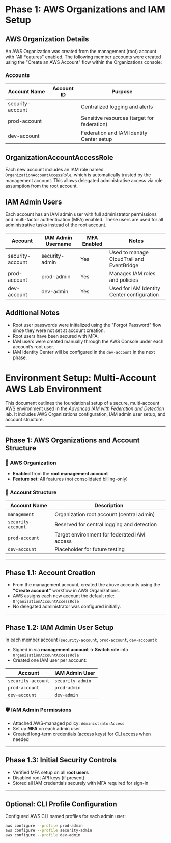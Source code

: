 # Phase 1: AWS Organizations and IAM Setup

## AWS Organization Details

An AWS Organization was created from the management (root) account with "All Features" enabled. The following member accounts were created using the "Create an AWS Account" flow within the Organizations console:

### Accounts

| Account Name       | Account ID     | Purpose                                  |
|--------------------|----------------|------------------------------------------|
| security-account   | <ID>           | Centralized logging and alerts           |
| prod-account       | <ID>           | Sensitive resources (target for federation) |
| dev-account        | <ID>           | Federation and IAM Identity Center setup |

## OrganizationAccountAccessRole

Each new account includes an IAM role named `OrganizationAccountAccessRole`, which is automatically trusted by the management account. This allows delegated administrative access via role assumption from the root account.

## IAM Admin Users

Each account has an IAM admin user with full administrator permissions and multi-factor authentication (MFA) enabled. These users are used for all administrative tasks instead of the root account.

| Account          | IAM Admin Username | MFA Enabled | Notes                             |
|------------------|--------------------|-------------|-----------------------------------|
| security-account | security-admin     | Yes         | Used to manage CloudTrail and EventBridge |
| prod-account     | prod-admin         | Yes         | Manages IAM roles and policies         |
| dev-account      | dev-admin          | Yes         | Used for IAM Identity Center configuration |

## Additional Notes

- Root user passwords were initialized using the "Forgot Password" flow since they were not set at account creation.
- Root users have been secured with MFA.
- IAM users were created manually through the AWS Console under each account’s root user.
- IAM Identity Center will be configured in the `dev-account` in the next phase.
# Environment Setup: Multi-Account AWS Lab Environment

This document outlines the foundational setup of a secure, multi-account AWS environment used in the *Advanced IAM with Federation and Detection* lab. It includes AWS Organizations configuration, IAM admin user setup, and account structure.

---

## Phase 1: AWS Organizations and Account Structure

### 🏢 AWS Organization

- **Enabled** from the **root management account**
- **Feature set**: All features (not consolidated billing-only)

### 🧾 Account Structure

| Account Name       | Description                                  |
|--------------------|----------------------------------------------|
| `management`       | Organization root account (central admin)    |
| `security-account` | Reserved for central logging and detection   |
| `prod-account`     | Target environment for federated IAM access  |
| `dev-account`      | Placeholder for future testing               |

---

## Phase 1.1: Account Creation

- From the management account, created the above accounts using the **"Create account"** workflow in AWS Organizations.
- AWS assigns each new account the default role:  
  `OrganizationAccountAccessRole`
- No delegated administrator was configured initially.

---

## Phase 1.2: IAM Admin User Setup

In each member account (`security-account`, `prod-account`, `dev-account`):

- Signed in via **management account → Switch role** into `OrganizationAccountAccessRole`
- Created one IAM user per account:

| Account          | IAM Admin User     |
|------------------|--------------------|
| `security-account` | `security-admin` |
| `prod-account`     | `prod-admin`     |
| `dev-account`      | `dev-admin`      |

### 🛡️ IAM Admin Permissions

- Attached AWS-managed policy: `AdministratorAccess`
- Set up **MFA** on each admin user
- Created long-term credentials (access keys) for CLI access when needed

---

## Phase 1.3: Initial Security Controls

- Verified MFA setup on all **root users**
- Disabled root API keys (if present)
- Stored all IAM credentials securely with MFA required for sign-in

---

## Optional: CLI Profile Configuration

Configured AWS CLI named profiles for each admin user:

```bash
aws configure --profile prod-admin
aws configure --profile security-admin
aws configure --profile dev-admin
